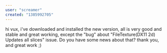 ```yaml
---
user: "screamer"
created: "1385992705"
---
```


hi vux, 
i've downloaded and installed the new version, all is very good and stable and great working, except the "bug" about "FileTexture(DX11 2d) Updates all slices" issue. 
Do you have some news about that?
thank you, and great work ;)
